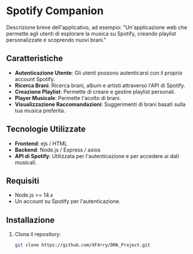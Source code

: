 # Spotify Companion

Descrizione breve dell'applicativo, ad esempio: "Un'applicazione web che permette agli utenti di esplorare la musica su Spotify, creando playlist personalizzate e scoprendo nuovi brani."  

## Caratteristiche  

- **Autenticazione Utente**: Gli utenti possono autenticarsi con il proprio account Spotify.  
- **Ricerca Brani**: Ricerca brani, album e artisti attraverso l'API di Spotify.  
- **Creazione Playlist**: Permette di creare e gestire playlist personali.
- **Player Musicale**: Permette l'acolto di brani.
- **Visualizzazione Raccomandazioni**: Suggerimenti di brani basati sulla tua musica preferita.  

## Tecnologie Utilizzate  

- **Frontend**: ejs / HTML
- **Backend**: Node.js / Express / axios
- **API di Spotify**: Utilizzata per l'autenticazione e per accedere ai dati musicali.  

## Requisiti  

- Node.js >= 14.x  
- Un account su Spotify per l'autenticazione.  

## Installazione  

1. Clona il repository:  
   ```bash  
   git clone https://github.com/XF4rry/DMA_Project.git
